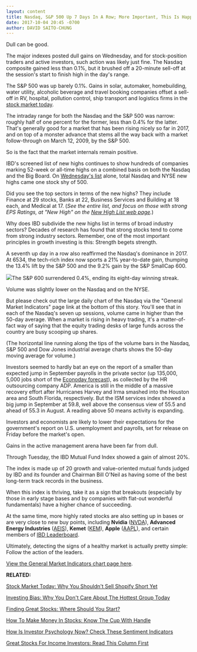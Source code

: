 ```yaml
---
layout: content
title: Nasdaq, S&P 500 Up 7 Days In A Row; More Important, This Is Happening
date: 2017-10-04 20:45 -0700
author: DAVID SAITO-CHUNG
---
```






Dull can be good.


The major indexes posted dull gains on Wednesday, and for stock-position traders and active investors, such action was likely just fine. The Nasdaq composite gained less than 0.1%, but it brushed off a 20-minute sell-off at the session's start to finish high in the day's range.




The S&P 500 was up barely 0.1%. Gains in solar, automaker, homebuilding, water utility, alcoholic beverage and travel booking companies offset a sell-off in RV, hospital, pollution control, ship transport and logistics firms in the [stock market today](https://www.investors.com/category/market-trend/stock-market-today/).


The intraday range for both the Nasdaq and the S&P 500 was narrow: roughly half of one percent for the former, less than 0.4% for the latter. That's generally good for a market that has been rising nicely so far in 2017, and on top of a monster advance that stems all the way back with a market follow-through on March 12, 2009, by the S&P 500.


So is the fact that the market internals remain positive.


IBD's screened list of new highs continues to show hundreds of companies marking 52-week or all-time highs on a combined basis on both the Nasdaq and the Big Board. On [Wednesday's list](https://www.investors.com/data-tables/new-high-list-oct-04-2017/) alone, total Nasdaq and NYSE new highs came one stock shy of 500.


Did you see the top sectors in terms of the new highs? They include Finance at 29 stocks, Banks at 22, Business Services and Building at 18 each, and Medical at 17. (*See the entire list, and focus on those with strong EPS Ratings, at "New High" on the [New High List web page](https://www.investors.com/data-tables/new-high-list-oct-04-2017/).*)


Why does IBD subdivide the new highs list in terms of broad industry sectors? Decades of research has found that strong stocks tend to come from strong industry sectors. Remember, one of the most important principles in growth investing is this: Strength begets strength.


A seventh up day in a row also reaffirmed the Nasdaq's dominance in 2017. At 6534, the tech-rich index now sports a 21% year-to-date gain, thumping the 13.4% lift by the S&P 500 and the 9.2% gain by the S&P SmallCap 600.


![](https://www.investors.com/wp-content/uploads/2017/10/MP_2x_100317-193x300.png)The S&P 600 surrendered 0.4%, ending its eight-day winning streak.


Volume was slightly lower on the Nasdaq and on the NYSE.


But please check out the large daily chart of the Nasdaq via the "General Market Indicators" page link at the bottom of this story. You'll see that in each of the Nasdaq's seven up sessions, volume came in higher than the 50-day average. When a market is rising in heavy trading, it's a matter-of-fact way of saying that the equity trading desks of large funds across the country are busy scooping up shares.


(The horizontal line running along the tips of the volume bars in the Nasdaq, S&P 500 and Dow Jones industrial average charts shows the 50-day moving average for volume.)


Investors seemed to hardly bat an eye on the report of a smaller than expected jump in September payrolls in the private sector (up 135,000, 5,000 jobs short of the [Econoday forecast](http://research.investors.com/economic-calendar/)), as collected by the HR outsourcing company ADP. America is still in the middle of a massive recovery effort after Hurricanes Harvey and Irma smashed into the Houston area and South Florida, respectively. But the ISM services index showed a big jump in September at 59.8, well above the consensus view of 55.5 and ahead of 55.3 in August. A reading above 50 means activity is expanding.


Investors and economists are likely to lower their expectations for the government's report on U.S. unemployment and payrolls, set for release on Friday before the market's open.


Gains in the active management arena have been far from dull.


Through Tuesday, the IBD Mutual Fund Index showed a gain of almost 20%.


The index is made up of 20 growth and value-oriented mutual funds judged by IBD and its founder and Chairman Bill O'Neil as having some of the best long-term track records in the business.


When this index is thriving, take it as a sign that breakouts (especially by those in early stage bases and by companies with flat-out wonderful fundamentals) have a higher chance of succeeding.


At the same time, more highly rated stocks are also setting up in bases or are very close to new buy points, including **Nvidia** ([NVDA](https://research.investors.com/quote.aspx?symbol=NVDA)), **Advanced Energy Industries** ([AEIS](https://research.investors.com/quote.aspx?symbol=AEIS)), **Kemet** ([KEM](https://research.investors.com/quote.aspx?symbol=KEM)), **Apple** ([AAPL](https://research.investors.com/quote.aspx?symbol=AAPL)), and certain members of [IBD Leaderboard](https://leaderboard.investors.com/leaderboard/leaders/).


Ultimately, detecting the signs of a healthy market is actually pretty simple: Follow the action of the leaders.


[View the General Market Indicators chart page here](https://www.investors.com/wp-content/uploads/2017/10/IBD0410152455GMI.pdf).


**RELATED:**


[Stock Market Today: Why You Shouldn't Sell Shopify Short Yet](https://www.investors.com/market-trend/stock-market-today/stocks-up-apple-basing-why-investors-should-not-sell-shopify-short/)


[Investing Bias: Why You Don't Care About The Hottest Group Today](https://www.investors.com/market-trend/stock-market-today/why-you-care-about-apple-facebook-not-hottest-stock-group/)


[Finding Great Stocks: Where Should You Start?](https://www.investors.com/how-to-invest/investors-corner/looking-for-the-best-stocks-to-buy-and-watch-start-here/)


[How To Make Money In Stocks: Know The Cup With Handle](https://www.investors.com/how-to-invest/investors-corner/the-basics-how-to-analyze-a-stocks-cup-with-handle/)


[How Is Investor Psychology Now? Check These Sentiment Indicators](http://research.investors.com/psychological-market-indicators/)


[Great Stocks For Income Investors: Read This Column First](https://www.investors.com/category/research/the-income-investor/)




